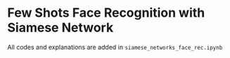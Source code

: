 # Few Shots Face Recognition with Siamese Network
All codes and explanations are added in `siamese_networks_face_rec.ipynb`
